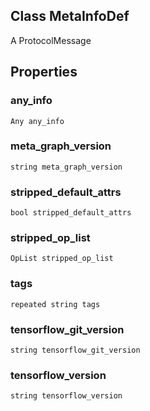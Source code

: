 ## Class MetaInfoDef
A ProtocolMessage
## Properties
### any_info
`Any any_info`
### meta_graph_version
`string meta_graph_version`
### stripped_default_attrs
`bool stripped_default_attrs`
### stripped_op_list
`OpList stripped_op_list`
### tags
`repeated string tags`
### tensorflow_git_version
`string tensorflow_git_version`
### tensorflow_version
`string tensorflow_version`
